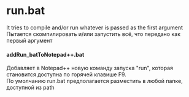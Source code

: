 # run.bat
It tries to compile and/or run whatever is passed as the first argument  
Пытается скомпилировать и/или запустить всё, что передано как первый аргумент  
#### addRun_batToNotepad++.bat 
Добавляет в Notepad++ новую команду запуска "run", которая становится доступна по горячей клавише F9.  
По умолчанию run.bat предполагается разместить в любой папке, доступной из path
